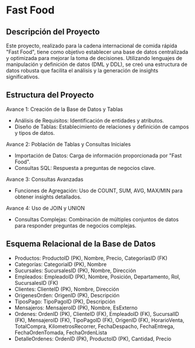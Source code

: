 # Fast Food
## Descripción del Proyecto
Este proyecto, realizado para la cadena internacional de comida rápida "Fast Food", tiene como objetivo establecer una base de datos centralizada y optimizada para mejorar la toma de decisiones. 
Utilizando lenguajes de manipulación y definición de datos (DML y DDL), se creó una estructura de datos robusta que facilita el análisis y la generación de insights significativos.

## Estructura del Proyecto
Avance 1: Creación de la Base de Datos y Tablas
* Análisis de Requisitos: Identificación de entidades y atributos.
* Diseño de Tablas: Establecimiento de relaciones y definición de campos y tipos de datos.
  
Avance 2: Población de Tablas y Consultas Iniciales
* Importación de Datos: Carga de información proporcionada por "Fast Food".
* Consultas SQL: Respuesta a preguntas de negocios clave.
  
Avance 3: Consultas Avanzadas
* Funciones de Agregación: Uso de COUNT, SUM, AVG, MAX/MIN para obtener insights detallados.

Avance 4: Uso de JOIN y UNION
* Consultas Complejas: Combinación de múltiples conjuntos de datos para responder preguntas de negocios complejas.

## Esquema Relacional de la Base de Datos
* Productos: ProductoID (PK), Nombre, Precio, CategoríasID (FK)
* Categorías: CategoriaID (PK), Nombre
* Sucursales: SucursalesID (PK), Nombre, Dirección
* Empleados: EmpleadoID (PK), Nombre, Posición, Departamento, Rol, SucursalesID (FK)
* Clientes: ClienteID (PK), Nombre, Dirección
* OrigenesOrden: OrigenID (PK), Descripción
* TiposPago: TipoPagoID (PK), Descripción
* Mensajeros: MensajeroID (PK), Nombre, EsExterno
* Ordenes: OrdenID (PK), ClienteID (FK), EmpleadoID (FK), SucursalID (FK), MensajeroID (FK), TipoPagoID (FK), OrigenID (FK), HorarioVenta, TotalCompra, KilometrosRecorrer, FechaDespacho, FechaEntrega, FechaOrdenTomada, FechaOrdenLista
* DetalleOrdenes: OrdenID (PK), ProductoID (PK), Cantidad, Precio
